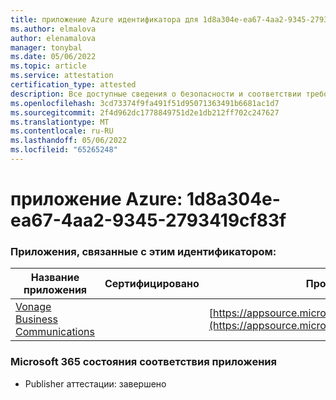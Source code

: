 ```yaml
---
title: приложение Azure идентификатора для 1d8a304e-ea67-4aa2-9345-2793419cf83f
ms.author: elmalova
author: elenamalova
manager: tonybal
ms.date: 05/06/2022
ms.topic: article
ms.service: attestation
certification_type: attested
description: Все доступные сведения о безопасности и соответствии требованиям для 1d8a304e-ea67-4aa2-9345-2793419cf83f.
ms.openlocfilehash: 3cd73374f9fa491f51d95071363491b6681ac1d7
ms.sourcegitcommit: 2f4d962dc1778849751d2e1db212ff702c247627
ms.translationtype: MT
ms.contentlocale: ru-RU
ms.lasthandoff: 05/06/2022
ms.locfileid: "65265248"
---
```

# <a name="azure-app-id-1d8a304e-ea67-4aa2-9345-2793419cf83f"></a>приложение Azure: 1d8a304e-ea67-4aa2-9345-2793419cf83f


### <a name="apps-associated-with-this-id"></a>Приложения, связанные с этим идентификатором:
| **Название приложения** | **Сертифицировано** | **Просмотр в AppSource** |
|--------------|---------------|-----------------------|
| [Vonage Business Communications](../forward/WA200002988.md) |  | [https://appsource.microsoft.com/product/office/WA200002988](https://appsource.microsoft.com/product/office/WA200002988) |

### <a name="microsoft-365-app-compliance-status"></a>Microsoft 365 состояния соответствия приложения
- Publisher аттестации: завершено
